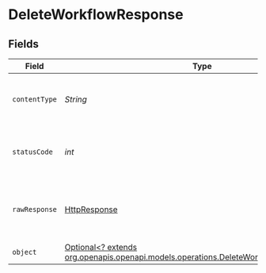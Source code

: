 # DeleteWorkflowResponse


## Fields

| Field                                                                                                                                          | Type                                                                                                                                           | Required                                                                                                                                       | Description                                                                                                                                    |
| ---------------------------------------------------------------------------------------------------------------------------------------------- | ---------------------------------------------------------------------------------------------------------------------------------------------- | ---------------------------------------------------------------------------------------------------------------------------------------------- | ---------------------------------------------------------------------------------------------------------------------------------------------- |
| `contentType`                                                                                                                                  | *String*                                                                                                                                       | :heavy_check_mark:                                                                                                                             | HTTP response content type for this operation                                                                                                  |
| `statusCode`                                                                                                                                   | *int*                                                                                                                                          | :heavy_check_mark:                                                                                                                             | HTTP response status code for this operation                                                                                                   |
| `rawResponse`                                                                                                                                  | [HttpResponse<InputStream>](https://docs.oracle.com/en/java/javase/11/docs/api/java.net.http/java/net/http/HttpResponse.html)                  | :heavy_check_mark:                                                                                                                             | Raw HTTP response; suitable for custom response parsing                                                                                        |
| `object`                                                                                                                                       | [Optional<? extends org.openapis.openapi.models.operations.DeleteWorkflowResponseBody>](../../models/operations/DeleteWorkflowResponseBody.md) | :heavy_minus_sign:                                                                                                                             | 200                                                                                                                                            |